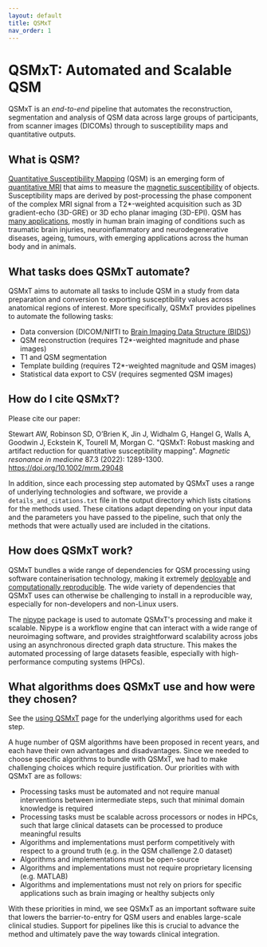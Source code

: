 ```yaml
---
layout: default
title: QSMxT
nav_order: 1
---
```


<head>
  <link rel="stylesheet" href="https://maxcdn.bootstrapcdn.com/bootstrap/3.4.1/css/bootstrap.min.css">
  <script src="https://ajax.googleapis.com/ajax/libs/jquery/3.6.0/jquery.min.js"></script>
  <script src="https://maxcdn.bootstrapcdn.com/bootstrap/3.4.1/js/bootstrap.min.js"></script>
</head>

# QSMxT: Automated and Scalable QSM

QSMxT is an *end-to-end* pipeline that automates the reconstruction, segmentation and analysis of QSM data across large groups of participants, from scanner images (DICOMs) through to susceptibility maps and quantitative outputs.

## What is QSM?

<a href="https://doi.org/10.1002/nbm.3569" data-placement="top" data-toggle="popover" data-trigger="hover focus" target="_blank" data-content="Click to see Deistung et al. 'Overview of Quantitative Susceptibility Mapping'.">Quantitative Susceptibility Mapping</a> (QSM) is an emerging form of <a href="#" data-placement="top" data-toggle="popover" data-trigger="hover focus" data-content="Quantitative MRI measures a physical property rather than a signal strength, such that values are measured independently of scanner hardware or acquisition settings.">quantitative MRI</a> that aims to measure the <a href="#" data-placement="top" data-trigger="hover focus" data-toggle="popover" data-content="Magnetic susceptibility (χ; 'chi') is the degree to which an object becomes magnetised by an external magnetic field.">magnetic susceptibility</a> of objects. Susceptibility maps are derived by post-processing the phase component of the complex MRI signal from a T2*-weighted acquisition such as 3D gradient-echo (3D-GRE) or 3D echo planar imaging (3D-EPI). QSM has <a href="https://doi.org/10.1002/nbm.3569" data-placement="top" data-toggle="popover" data-trigger="hover focus" target="_blank" data-content="Click to see Deistung et al. 'Overview of Quantitative Susceptibility Mapping'.">many applications</a>, mostly in human brain imaging of conditions such as traumatic brain injuries, neuroinflammatory and neurodegenerative diseases, ageing, tumours, with emerging applications across the human body and in animals.

## What tasks does QSMxT automate?

QSMxT aims to automate all tasks to include QSM in a study from data preparation and conversion to exporting susceptibility values across anatomical regions of interest. More specifically, QSMxT provides pipelines to automate the following tasks:

 - Data conversion (DICOM/NIfTI to <a href="https://bids.neuroimaging.io/" target="_blank" data-placement="top" data-toggle="popover" data-trigger="hover focus" data-content="Click to read about BIDS at bids.neuroimaging.io.">Brain Imaging Data Structure (BIDS)</a>)
 - QSM reconstruction (requires T2*-weighted magnitude and phase images)
 - T1 and QSM segmentation
 - Template building (requires T2*-weighted magnitude and QSM images)
 - Statistical data export to CSV (requires segmented QSM images)

## How do I cite QSMxT?

Please cite our paper:

Stewart AW, Robinson SD, O’Brien K, Jin J, Widhalm G, Hangel G, Walls A, Goodwin J, Eckstein K, Tourell M, Morgan C. "QSMxT: Robust masking and artifact reduction for quantitative susceptibility mapping". *Magnetic resonance in medicine* 87.3 (2022): 1289-1300. https://doi.org/10.1002/mrm.29048

In addition, since each processing step automated by QSMxT uses a range of underlying technologies and software, we provide a `details_and_citations.txt` file in the output directory which lists citations for the methods used. These citations adapt depending on your input data and the parameters you have passed to the pipeline, such that only the methods that were actually used are included in the citations.

## How does QSMxT work?

QSMxT bundles a wide range of dependencies for QSM processing using software containerisation technology, making it extremely <a href="#" data-placement="top" data-toggle="popover" data-trigger="hover focus" data-content="Easy to access and install on your available hardware.">deployable</a> and <a href="#" data-placement="top" data-toggle="popover" data-trigger="hover focus" data-content="Producing the same results irrespective of computational environment, including hardware and software.">computationally reproducible</a>. The wide variety of dependencies that QSMxT uses can otherwise be challenging to install in a reproducible way, especially for non-developers and non-Linux users.

The <a href="https://nipype.readthedocs.io/en/latest/" data-placement="top" data-toggle="popover" data-trigger="hover focus" target="_blank" data-content="Click to read more at nipype.readthedocs.io">nipype</a> package is used to automate QSMxT's processing and make it scalable. Nipype is a workflow engine that can interact with a wide range of neuroimaging software, and provides straightforward scalability across jobs using an asynchronous directed graph data structure. This makes the automated processing of large datasets feasible, especially with high-performance computing systems (HPCs).

## What algorithms does QSMxT use and how were they chosen?

See the [using QSMxT](/using-qsmxt) page for the underlying algorithms used for each step.

A huge number of QSM algorithms have been proposed in recent years, and each have their own advantages and disadvantages. Since we needed to choose specific algorithms to bundle with QSMxT, we had to make challenging choices which require justification. Our priorities with with QSMxT are as follows:

 - Processing tasks must be automated and not require manual interventions between intermediate steps, such that minimal domain knowledge is required
 - Processing tasks must be scalable across processors or nodes in HPCs, such that large clinical datasets can be processed to produce meaningful results
 - Algorithms and implementations must perform competitively with respect to a ground truth (e.g. in the QSM challenge 2.0 dataset)
 - Algorithms and implementations must be open-source
 - Algorithms and implementations must not require proprietary licensing (e.g. MATLAB)
 - Algorithms and implementations must not rely on priors for specific applications such as brain imaging or healthy subjects only

With these priorities in mind, we see QSMxT as an important software suite that lowers the barrier-to-entry for QSM users and enables large-scale clinical studies. Support for pipelines like this is crucial to advance the method and ultimately pave the way towards clinical integration.

<script>
$(document).ready(function(){
    $('[data-toggle="popover"]').popover();   
});
$("[data-toggle=popover]")
.popover({html:true})
</script>